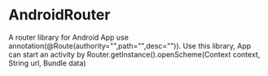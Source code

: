 # AndroidRouter
A router library for Android App use annotation(@Route(authority="",path="",desc="")). Use this library, App can start an activity by Router.getInstance().openScheme(Context context, String url, Bundle data)

